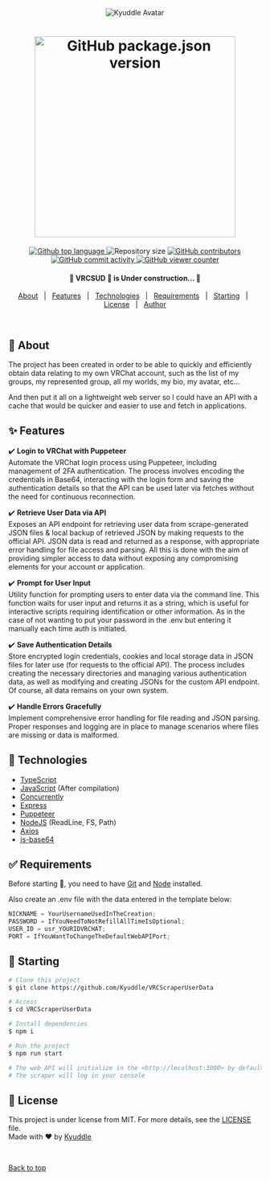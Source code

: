 <div align="center" id="top"> 
  <img src="https://avatars.githubusercontent.com/u/169302941?s=80" alt="Kyuddle Avatar" draggable="false" />
</div>

<div align="center">
  <h1>
    <img alt="GitHub package.json version" src="https://img.shields.io/github/package-json/v/Kyuddle/VRCScraperUserData?label=VRC Scraper User Data&color=white" width="400" draggable="false" />
  </h1>
</div>

<p align="center">
  <a href="https://github.com/search?q=repo%3AKyuddle%2FVRCScraperUserData+owner%3Akyuddle+NOT+path%3A%2F%5E%5C.github%5C%2F%2F+NOT+path%3A%2F%5E%5Cdist%5C%2F%2F+NOT+language%3A%22JSON+with+Comments%22+NOT+language%3AText+NOT+language%3A%22Git+Attributes%22+NOT+language%3AMarkdown&type=code" title="See the Used Language in Src" rel="noopener" target="_blank">
    <img alt="Github top language" src="https://img.shields.io/github/languages/top/Kyuddle/VRCScraperUserData?color=white" draggable="false" />
  </a>
  <span>
    <img alt="Repository size" src="https://img.shields.io/github/repo-size/Kyuddle/VRCScraperUserData?color=white" draggable="false" />
  </span>
  <a href="https://github.com/Kyuddle/VRCScraperUserData/graphs/contributors" title="See the contributors" rel="noopener" target="_blank">
    <img alt="GitHub contributors" src="https://img.shields.io/github/contributors/Kyuddle/VRCScraperUserData?color=white">
  </a>
  <br />
  <a href="https://github.com/Kyuddle/VRCScraperUserData/graphs/commit-activity" title="See the Commit Activity" rel="noopener" target="_blank">
    <img alt="GitHub commit activity" src="https://img.shields.io/github/commit-activity/m/Kyuddle/VRCScraperUserData?color=white" draggable="false" />
  </a>
  <a href="https://github.com/Kyuddle/VRCScraperUserData/graphs/traffic" title="See the Graphs Traffic" rel="noopener" target="_blank">
    <img alt="GitHub viewer counter" src="https://img.shields.io/endpoint?url=https%3A%2F%2Fhits.dwyl.com%2FKyudle%2FVRCScraperUserData.json&color=white" />
  </a>
</p>

<h4 align="center">
	🚧 VRCSUD 🚀 is Under construction... 🚧
</h4>

<p align="center">
  <a href="#dart-about">About</a> &#xa0; | &#xa0; 
  <a href="#sparkles-features">Features</a> &#xa0; | &#xa0;
  <a href="#rocket-technologies">Technologies</a> &#xa0; | &#xa0;
  <a href="#white_check_mark-requirements">Requirements</a> &#xa0; | &#xa0;
  <a href="#checkered_flag-starting">Starting</a> &#xa0; | &#xa0;
  <a href="#memo-license">License</a> &#xa0; | &#xa0;
  <a href="https://github.com/Kyuddle" target="_blank">Author</a>
</p>

<br>

## :dart: About

The project has been created in order to be able to quickly and efficiently obtain data relating to my own VRChat account, such as the list of my groups, my represented group, all my worlds, my bio, my avatar, etc...

And then put it all on a lightweight web server so I could have an API with a cache that would be quicker and easier to use and fetch in applications.

## :sparkles: Features

:heavy_check_mark: **Login to VRChat with Puppeteer**  
Automate the VRChat login process using Puppeteer, including management of 2FA authentication. The process involves encoding the credentials in Base64, interacting with the login form and saving the authentication details so that the API can be used later via fetches without the need for continuous reconnection.

:heavy_check_mark: **Retrieve User Data via API**  
Exposes an API endpoint for retrieving user data from scrape-generated JSON files & local backup of retrieved JSON by making requests to the official API. JSON data is read and returned as a response, with appropriate error handling for file access and parsing. All this is done with the aim of providing simpler access to data without exposing any compromising elements for your account or application.

:heavy_check_mark: **Prompt for User Input**  
Utility function for prompting users to enter data via the command line. This function waits for user input and returns it as a string, which is useful for interactive scripts requiring identification or other information. As in the case of not wanting to put your password in the .env but entering it manually each time auth is initiated.

:heavy_check_mark: **Save Authentication Details**  
Store encrypted login credentials, cookies and local storage data in JSON files for later use (for requests to the official API). The process includes creating the necessary directories and managing various authentication data, as well as modifying and creating JSONs for the custom API endpoint. Of course, all data remains on your own system.

:heavy_check_mark: **Handle Errors Gracefully**  
Implement comprehensive error handling for file reading and JSON parsing. Proper responses and logging are in place to manage scenarios where files are missing or data is malformed.

## :rocket: Technologies

- [TypeScript](https://www.typescriptlang.org)
- [JavaScript](https://developer.mozilla.org/docs/Web/JavaScript) (After compilation)
- [Concurrently](https://www.npmjs.com/package/concurrently)
- [Express](https://expressjs.com)
- [Puppeteer](https://pptr.dev)
- [NodeJS](https://nodejs.org) (ReadLine, FS, Path)
- [Axios](https://axios-http.com)
- [js-base64](https://www.npmjs.com/package/js-base64)

## :white_check_mark: Requirements

Before starting :checkered_flag:, you need to have [Git](https://git-scm.com) and [Node](https://nodejs.org/en/) installed.

Also create an .env file with the data entered in the template below:

```js
NICKNAME = YourUsernameUsedInTheCreation;
PASSWORD = IfYouNeedToNotRefillAllTimeIsOptional;
USER_ID = usr_YOURIDVRCHAT;
PORT = IfYouWantToChangeTheDefaultWebAPIPort;
```

## :checkered_flag: Starting

```bash
# Clone this project
$ git clone https://github.com/Kyuddle/VRCScraperUserData

# Access
$ cd VRCScraperUserData

# Install dependencies
$ npm i

# Run the project
$ npm run start

# The web API will initialize in the <http://localhost:3000> by default
# The scraper will log in your console
```

## :memo: License

This project is under license from MIT. For more details, see the [LICENSE](LICENSE) file. <br>
Made with :heart: by <a href="https://github.com/Kyuddle" target="_blank">Kyuddle</a>

&#xa0;

<a href="#top">Back to top</a>
